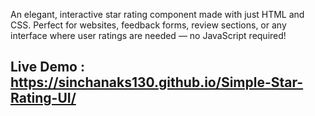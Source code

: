 An elegant, interactive star rating component made with just HTML and CSS. 
Perfect for websites, feedback forms, review sections, or any interface where user ratings are needed — no JavaScript required!


## Live Demo :  https://sinchanaks130.github.io/Simple-Star-Rating-UI/
